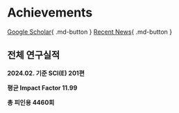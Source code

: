 # Achievements

[Google Scholar](https://scholar.google.co.kr/citations?hl=ko&user=8mIJ8mcAAAAJ&sortby=pubdate){ .md-button }
[Recent News](../about/news.md){ .md-button }

## 전체 연구실적

**2024.02. 기준 SCI(E) 201편**

**평균 Impact Factor 11.99**

**총 피인용 4460회**

